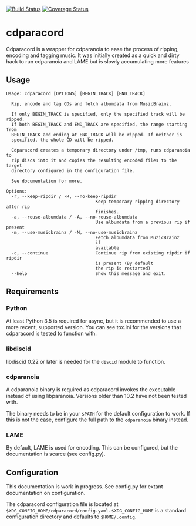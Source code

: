 [![Build Status](https://travis-ci.org/fennekki/cdparacord.svg?branch=master)](https://travis-ci.org/fennekki/cdparacord)
[![Coverage Status](https://coveralls.io/repos/github/fennekki/cdparacord/badge.svg?branch=master)](https://coveralls.io/github/fennekki/cdparacord?branch=master)
# cdparacord

Cdparacord is a wrapper for cdparanoia to ease the process of ripping, encoding
and tagging music. It was initially created as a quick and dirty hack to run
cdparanoia and LAME but is slowly accumulating more features

## Usage

```
Usage: cdparacord [OPTIONS] [BEGIN_TRACK] [END_TRACK]

  Rip, encode and tag CDs and fetch albumdata from MusicBrainz.

  If only BEGIN_TRACK is specified, only the specified track will be ripped.
  If both BEGIN_TRACK and END_TRACK are specified, the range starting from
  BEGIN_TRACK and ending at END_TRACK will be ripped. If neither is
  specified, the whole CD will be ripped.

  Cdparacord creates a temporary directory under /tmp, runs cdparanoia to
  rip discs into it and copies the resulting encoded files to the target
  directory configured in the configuration file.

  See documentation for more.

Options:
  -r, --keep-ripdir / -R, --no-keep-ripdir
                                  Keep temporary ripping directory after rip
                                  finishes.
  -a, --reuse-albumdata / -A, --no-reuse-albumdata
                                  Use albumdata from a previous rip if present
  -m, --use-musicbrainz / -M, --no-use-musicbrainz
                                  Fetch albumdata from MuzicBrainz
                                  if
                                  available
  -c, --continue                  Continue rip from existing ripdir if ripdir
                                  is present (By default
                                  the rip is restarted)
  --help                          Show this message and exit.
```

## Requirements

### Python

At least Python 3.5 is required for async, but it is recommended to use a more
recent, supported version. You can see tox.ini for the versions that cdparacord
is tested to function with.

### libdiscid

libdiscid 0.22 or later is needed for the `discid` module to function.

### cdparanoia

A cdparanoia binary is required as cdparacord invokes the executable instead of
using libparanoia. Versions older than 10.2 have not been tested with.

The binary needs to be in your `$PATH` for the default configuration to work.
If this is not the case, configure the full path to the `cdparanoia` binary
instead.

### LAME

By default, LAME is used for encoding. This can be configured, but the
documentation is scarce (see config.py).

## Configuration

This documentation is work in progress. See config.py for extant documentation
on configuration.

The cdparacord configuration file is located at
`$XDG_CONFIG_HOME/cdparacord/config.yaml`. `$XDG_CONFIG_HOME` is a standard
configuration directory and defaults to `$HOME/.config`.
